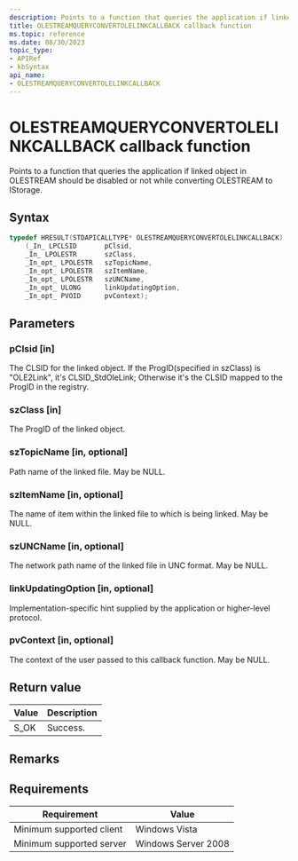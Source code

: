```yaml
---
description: Points to a function that queries the application if linked object in OLESTREAM should be disabled or not while converting OLESTREAM to IStorage.
title: OLESTREAMQUERYCONVERTOLELINKCALLBACK callback function
ms.topic: reference
ms.date: 08/30/2023
topic_type: 
- APIRef
- kbSyntax
api_name: 
- OLESTREAMQUERYCONVERTOLELINKCALLBACK
---
```


# OLESTREAMQUERYCONVERTOLELINKCALLBACK callback function

Points to a function that queries the application if linked object in OLESTREAM should be disabled or not while converting OLESTREAM to IStorage.

## Syntax


```C++
typedef HRESULT(STDAPICALLTYPE* OLESTREAMQUERYCONVERTOLELINKCALLBACK)
    (_In_ LPCLSID       pClsid,
    _In_ LPOLESTR       szClass,
    _In_opt_ LPOLESTR   szTopicName,
    _In_opt_ LPOLESTR   szItemName,
    _In_opt_ LPOLESTR   szUNCName,
    _In_opt_ ULONG      linkUpdatingOption,
    _In_opt_ PVOID      pvContext);
```

## Parameters

### pClsid [in]

The CLSID for the linked object. If the ProgID(specified in szClass) is "OLE2Link", it's CLSID_StdOleLink; Otherwise it's the CLSID mapped to the ProgID in the registry.

### szClass [in]

The ProgID of the linked object.

### szTopicName [in, optional]

Path name of the linked file. May be NULL.

### szItemName [in, optional]

The name of item within the linked file to which is being linked. May be NULL.

### szUNCName [in, optional]

The network path name of the linked file in UNC format. May be NULL.

### linkUpdatingOption [in, optional]

Implementation-specific hint supplied by the application or higher-level protocol.

### pvContext [in, optional]

The context of the user passed to this callback function. May be NULL.


## Return value

| Value | Description |
|-------|-------------|
| S_OK | Success. |


## Remarks


## Requirements

| Requirement | Value |
|-----------------------------------|-------------------------------------------------------------------------------------------------------|
| Minimum supported client| Windows Vista |
| Minimum supported server| Windows Server 2008 |





 
